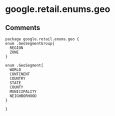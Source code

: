 
# google.retail.enums.geo

## Comments


```plantuml
package google.retail.enums.geo {
enum .GeoSegmentGroup{
  REGION
  ZONE
}

enum .GeoSegment{
  WORLD
  CONTINENT
  COUNTRY
  STATE
  COUNTY
  MUNICIPALITY
  NEIGHBORHOOD
}

}

```

